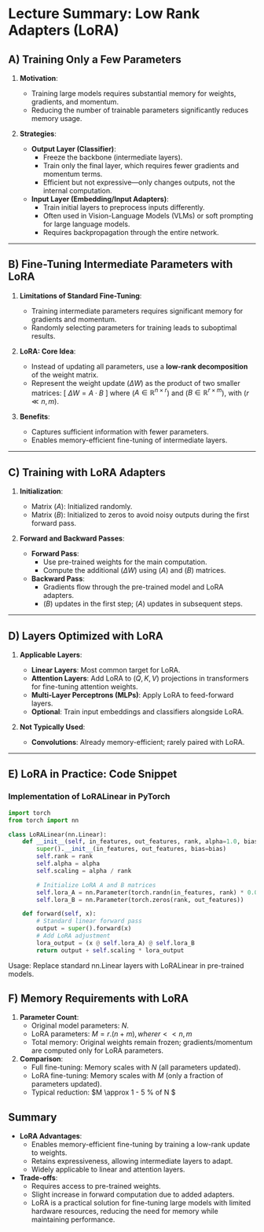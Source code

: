 # Lecture Summary: Low Rank Adapters (LoRA)

## A) Training Only a Few Parameters
1. **Motivation**:
   - Training large models requires substantial memory for weights, gradients, and momentum.
   - Reducing the number of trainable parameters significantly reduces memory usage.

2. **Strategies**:
   - **Output Layer (Classifier)**:
     - Freeze the backbone (intermediate layers).
     - Train only the final layer, which requires fewer gradients and momentum terms.
     - Efficient but not expressive—only changes outputs, not the internal computation.
   - **Input Layer (Embedding/Input Adapters)**:
     - Train initial layers to preprocess inputs differently.
     - Often used in Vision-Language Models (VLMs) or soft prompting for large language models.
     - Requires backpropagation through the entire network.

---

## B) Fine-Tuning Intermediate Parameters with LoRA
1. **Limitations of Standard Fine-Tuning**:
   - Training intermediate parameters requires significant memory for gradients and momentum.
   - Randomly selecting parameters for training leads to suboptimal results.

2. **LoRA: Core Idea**:
   - Instead of updating all parameters, use a **low-rank decomposition** of the weight matrix.
   - Represent the weight update \($\Delta W$\) as the product of two smaller matrices:
     \[
     $\Delta W = A \cdot B$
     \]
     where \($A \in \mathbb{R}^{n \times r}$\) and \($B \in \mathbb{R}^{r \times m}$\), with \($r \ll n, m$\).

3. **Benefits**:
   - Captures sufficient information with fewer parameters.
   - Enables memory-efficient fine-tuning of intermediate layers.

---

## C) Training with LoRA Adapters
1. **Initialization**:
   - Matrix \($A$\): Initialized randomly.
   - Matrix \($B$\): Initialized to zeros to avoid noisy outputs during the first forward pass.

2. **Forward and Backward Passes**:
   - **Forward Pass**:
     - Use pre-trained weights for the main computation.
     - Compute the additional \($\Delta W$\) using \($A$\) and \($B$\) matrices.
   - **Backward Pass**:
     - Gradients flow through the pre-trained model and LoRA adapters.
     - \($B$\) updates in the first step; \($A$\) updates in subsequent steps.

---

## D) Layers Optimized with LoRA
1. **Applicable Layers**:
   - **Linear Layers**: Most common target for LoRA.
   - **Attention Layers**: Add LoRA to \($Q, K, V$\) projections in transformers for fine-tuning attention weights.
   - **Multi-Layer Perceptrons (MLPs)**: Apply LoRA to feed-forward layers.
   - **Optional**: Train input embeddings and classifiers alongside LoRA.

2. **Not Typically Used**:
   - **Convolutions**: Already memory-efficient; rarely paired with LoRA.

---

## E) LoRA in Practice: Code Snippet
### Implementation of LoRALinear in PyTorch
```python
import torch
from torch import nn

class LoRALinear(nn.Linear):
    def __init__(self, in_features, out_features, rank, alpha=1.0, bias=False):
        super().__init__(in_features, out_features, bias=bias)
        self.rank = rank
        self.alpha = alpha
        self.scaling = alpha / rank

        # Initialize LoRA A and B matrices
        self.lora_A = nn.Parameter(torch.randn(in_features, rank) * 0.01)
        self.lora_B = nn.Parameter(torch.zeros(rank, out_features))

    def forward(self, x):
        # Standard linear forward pass
        output = super().forward(x)
        # Add LoRA adjustment
        lora_output = (x @ self.lora_A) @ self.lora_B
        return output + self.scaling * lora_output
```
Usage: Replace standard nn.Linear layers with LoRALinear in pre-trained models.


## F) Memory Requirements with LoRA
1. **Parameter Count**:
    - Original model parameters: $N$.
    - LoRA parameters: $M = r.(n + m), where r << n, m$
    - Total memory: Original weights remain frozen; gradients/momentum are computed only for LoRA parameters.
2. **Comparison**:
    - Full fine-tuning: Memory scales with $N$ (all parameters updated).
    - LoRA fine-tuning: Memory scales with $M$ (only a fraction of parameters updated).
    - Typical reduction: $M \approx 1 - 5 \% of N $

## Summary

- **LoRA Advantages**: 
    - Enables memory-efficient fine-tuning by training a low-rank update to weights.
    - Retains expressiveness, allowing intermediate layers to adapt. 
    - Widely applicable to linear and attention layers.
- **Trade-offs**: 
    - Requires access to pre-trained weights. 
    - Slight increase in forward computation due to added adapters. 
    - LoRA is a practical solution for fine-tuning large models with limited hardware resources, reducing the need for memory while maintaining performance.